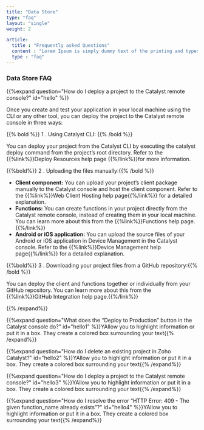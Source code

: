 ```yaml
---
title: "Data Store"
type: "faq"
layout: "single"
weight: 2

article:
  title : "Frequently asked Questions"
  content : "Lorem Ipsum is simply dummy text of the printing and typesetting industry. <br> lorem Ipsum has been the industry’s standard dummy text"
  type : "faq"
---
```


### Data Store FAQ

{{%expand question="How do I deploy a project to the Catalyst remote console?" id="hello" %}}

Once you create and test your application in your local machine using the CLI or any other tool, you can deploy the project to the Catalyst remote console in three ways:

{{% bold %}} 1 . Using Catalyst CLI: {{% /bold %}}

You can deploy your project from the Catalyst CLI by executing the catalyst deploy command from the project’s root directory. Refer to the {{%link%}}Deploy Resources help page {{%/link%}}for more information.

{{%bold%}} 2 . Uploading the files manually:{{% /bold %}}

* **Client component:** You can upload your project’s client package manually to the Catalyst console and host the client component. Refer to the {{%link%}}Web Client Hosting help page{{%/link%}} for a detailed explanation.
* **Functions:** You can create functions in your project directly from the Catalyst remote console, instead of creating them in your local machine. You can learn more about this from the {{%link%}}Functions help page.{{%/link%}}
* **Android or iOS application:** You can upload the source files of your Android or iOS application in Device Management in the Catalyst console. Refer to the {{%link%}}Device Management help page{{%/link%}} for a detailed explanation.

{{%bold%}} 3 . Downloading your project files from a GitHub repository:{{% /bold %}}

You can deploy the client and functions together or individually from your GitHub repository. You can learn more about this from the {{%link%}}GitHub Integration help page.{{%/link%}}

{{% /expand%}}

{{%expand question="What does the “Deploy to Production” button in the Catalyst console do?" id="hello1" %}}YAllow you to highlight information or put it in a box. They create a colored box surrounding your text{{% /expand%}}

{{%expand question="How do I delete an existing project in Zoho Catalyst?" id="hello2" %}}YAllow you to highlight information or put it in a box. They create a colored box surrounding your text{{% /expand%}}

{{%expand question="How do I deploy a project to the Catalyst remote console?" id="hello3" %}}YAllow you to highlight information or put it in a box. They create a colored box surrounding your text{{% /expand%}}

{{%expand question="How do I resolve the error “HTTP Error: 409 - The given function_name already exists”?" id="hello4" %}}YAllow you to highlight information or put it in a box. They create a colored box surrounding your text{{% /expand%}}
